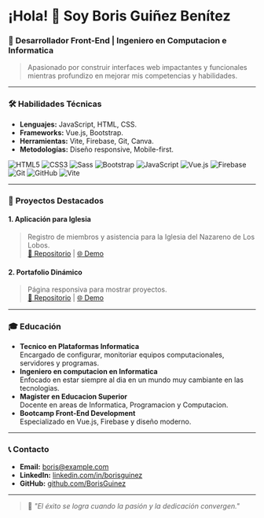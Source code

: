 # ¡Hola! 👋 Soy Boris Guiñez Benítez

### 🌟 **Desarrollador Front-End | Ingeniero en Computacion e Informatica**
> Apasionado por construir interfaces web impactantes y funcionales mientras profundizo en mejorar mis competencias y habilidades.

---

### 🛠️ **Habilidades Técnicas**
- **Lenguajes:** JavaScript, HTML, CSS.
- **Frameworks:** Vue.js, Bootstrap.
- **Herramientas:** Vite, Firebase, Git, Canva.
- **Metodologías:** Diseño responsive, Mobile-first.

![HTML5](https://img.shields.io/badge/HTML5-E34F26?style=for-the-badge&logo=html5&logoColor=white)
![CSS3](https://img.shields.io/badge/CSS3-1572B6?style=for-the-badge&logo=css3&logoColor=white)
![Sass](https://img.shields.io/badge/Sass-CC6699?style=for-the-badge&logo=sass&logoColor=white)
![Bootstrap](https://img.shields.io/badge/Bootstrap-7952B3?style=for-the-badge&logo=bootstrap&logoColor=white)
![JavaScript](https://img.shields.io/badge/JavaScript-F7DF1E?style=for-the-badge&logo=javascript&logoColor=black)
![Vue.js](https://img.shields.io/badge/Vue.js-42b883?style=for-the-badge&logo=vue.js&logoColor=white)
![Firebase](https://img.shields.io/badge/Firebase-FFCA28?style=for-the-badge&logo=firebase&logoColor=black)
![Git](https://img.shields.io/badge/Git-F05032?style=for-the-badge&logo=git&logoColor=white)
![GitHub](https://img.shields.io/badge/GitHub-181717?style=for-the-badge&logo=github&logoColor=white)
![Vite](https://img.shields.io/badge/Vite-646CFF?style=for-the-badge&logo=vite&logoColor=white)

---

### 📂 **Proyectos Destacados**

#### **1. Aplicación para Iglesia**
> Registro de miembros y asistencia para la Iglesia del Nazareno de Los Lobos.  
[🔗 Repositorio](#) | [🌐 Demo](#)

#### **2. Portafolio Dinámico**
> Página responsiva para mostrar proyectos.  
[🔗 Repositorio](#) | [🌐 Demo](#)

---

### 🎓 **Educación**
- **Tecnico en Plataformas Informatica**  
  Encargado de configurar, monitoriar equipos computacionales, servidores y programas.
- **Ingeniero en computacion en Informatica**  
  Enfocado en estar siempre al dia en un mundo muy cambiante en las tecnologias.
- **Magister en Educacion Superior**  
  Docente en areas de Informatica, Programacion y Computacion.
- **Bootcamp Front-End Development**  
  Especializado en Vue.js, Firebase y diseño moderno.

---

### 📞 **Contacto**
- **Email:** [boris@example.com](mailto:boris@example.com)
- **LinkedIn:** [linkedin.com/in/borisguinez](#)
- **GitHub:** [github.com/BorisGuinez](#)

---

> 🌟 *"El éxito se logra cuando la pasión y la dedicación convergen."*
